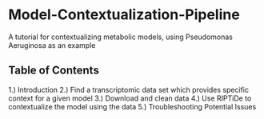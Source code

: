 # Model-Contextualization-Pipeline
A tutorial for contextualizing metabolic models, using Pseudomonas Aeruginosa as an example


## Table of Contents
1.) Introduction 
2.) Find a transcriptomic data set which provides specific context for a given model 
3.) Download and clean data 
4.) Use RIPTiDe to contextualize the model using the data 
5.) Troubleshooting Potential Issues 
